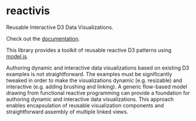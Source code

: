 reactivis
=========

Reusable Interactive D3 Data Visualizations.

Check out the [documentation](http://curran.github.io/reactivis/docs/reactivis.html).

This library provides a toolkit of reusable reactive D3 patterns using [model.js](https://github.com/curran/model).

Authoring dynamic and interactive data visualizations based on existing D3 examples is not straightforward. The examples must be significantly tweaked in order to make the visualizations dynamic (e.g. resizable) and interactive (e.g. adding brushing and linking). A generic flow-based model drawing from functional reactive programming can provide a foundation for authoring dynamic and interactive data visualizations. This approach enables encapsulation of reusable visualization components and straightforward assembly of multiple linked views.

